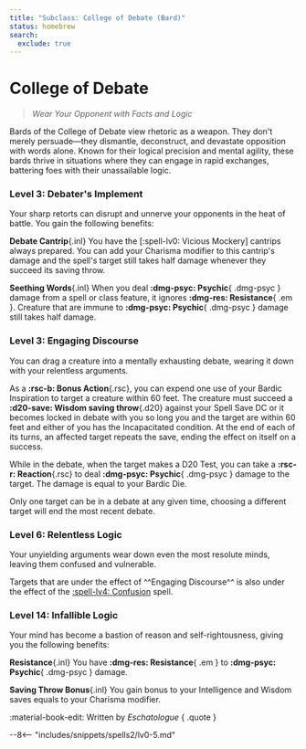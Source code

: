 ```yaml
---
title: "Subclass: College of Debate (Bard)"
status: homebrew
search:
  exclude: true
---
```


<p style="display:none">
Wear Your Opponent with Facts and Logic
</p>

# College of Debate

> *Wear Your Opponent with Facts and Logic*

Bards of the College of Debate view rhetoric as a weapon. They don't merely persuade—they dismantle, deconstruct, and devastate opposition with words alone. Known for their logical precision and mental agility, these bards thrive in situations where they can engage in rapid exchanges, battering foes with their unassailable logic.

### Level 3: Debater's Implement

Your sharp retorts can disrupt and unnerve your opponents in the heat of battle. You gain the following benefits:

**Debate Cantrip**{.inl} You have the [:spell-lv0: Vicious Mockery] cantrips always prepared. You can add your Charisma modifier to this cantrip's damage and the spell's target still takes half damage whenever they succeed its saving throw.

**Seething Words**{.inl} When you deal **:dmg-psyc: Psychic**{ .dmg-psyc } damage from a spell or class feature, it ignores **:dmg-res: Resistance**{ .em }. Creature that are immune to **:dmg-psyc: Psychic**{ .dmg-psyc } damage still takes half damage. 

### Level 3: Engaging Discourse

You can drag a creature into a mentally exhausting debate, wearing it down with your relentless arguments.

As a **:rsc-b: Bonus Action**{.rsc}, you can expend one use of your Bardic Inspiration to target a creature within 60 feet. The creature must succeed a **:d20-save: Wisdom saving throw**{.d20} against your Spell Save DC or it becomes locked in debate with you so long you and the target are within 60 feet and either of you has the Incapacitated condition. At the end of each of its turns, an affected target repeats the save, ending the effect on itself on a success.

While in the debate, when the target makes a D20 Test, you can take a **:rsc-r: Reaction**{.rsc} to deal **:dmg-psyc: Psychic**{ .dmg-psyc } damage to the target. The damage is equal to your Bardic Die.

Only one target can be in a debate at any given time, choosing a different target will end the most recent debate.

### Level 6: Relentless Logic

Your unyielding arguments wear down even the most resolute minds, leaving them confused and vulnerable. 

Targets that are under the effect of ^^Engaging Discourse^^ is also under the effect of the [:spell-lv4: Confusion](../../spells/description/core/level-4.md#confusion) spell.

### Level 14: Infallible Logic

Your mind has become a bastion of reason and self-rightousness, giving you the following benefits:

**Resistance**{.inl} You have **:dmg-res: Resistance**{ .em } to **:dmg-psyc: Psychic**{ .dmg-psyc } damage.

**Saving Throw Bonus**{.inl} You gain bonus to your Intelligence and Wisdom saves equals to your Charisma modifier.

:material-book-edit: Written by _Eschatologue_
{ .quote }

--8<-- "includes/snippets/spells2/lv0-5.md"